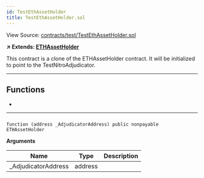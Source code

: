 ```yaml
---
id: TestEthAssetHolder
title: TestEthAssetHolder.sol
---
```


View Source: [contracts/test/TestEthAssetHolder.sol](https://github.com/statechannels/monorepo/tree/master/packages/nitro-protocol/contracts/test/TestEthAssetHolder.sol)

**↗ Extends: [ETHAssetHolder](ETHAssetHolder.md)**

This contract is a clone of the ETHAssetHolder contract. It will be initialized to point to the TestNitroAdjudicator.

---

## Functions

- [](#)

---

### 

```solidity
function (address _AdjudicatorAddress) public nonpayable ETHAssetHolder 
```

**Arguments**

| Name        | Type           | Description  |
| ------------- |------------- | -----|
| _AdjudicatorAddress | address |  | 

